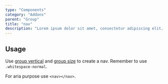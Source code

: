 ```yaml
---
type: "Components"
category: "Addons"
parent: "Group"
title: "nav"
description: "Lorem ipsum dolor sit amet, consectetur adipiscing elit. Nunc tempus laoreet leo sit amet iaculis."
---
```


## Usage

Use [group vertical](/components/core/group#usage-vertical) and [group size](/components/core/group/content#size) to create a nav. Remember to use `.whitespace-normal`.

For aria purpose use `<nav></nav>`.

<demo>
  <demovanilla src="vanilla/components/addons/group-nav">
  </demovanilla>
</demo>
